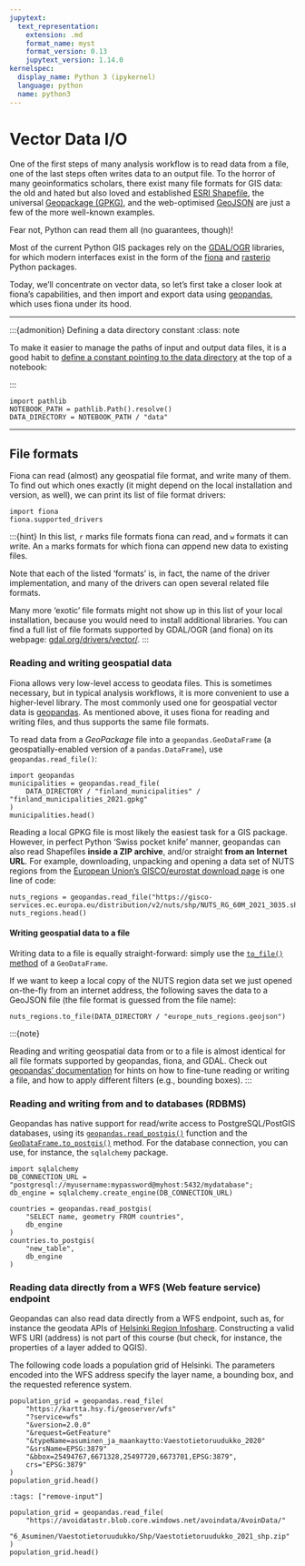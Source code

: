 ```yaml
---
jupytext:
  text_representation:
    extension: .md
    format_name: myst
    format_version: 0.13
    jupytext_version: 1.14.0
kernelspec:
  display_name: Python 3 (ipykernel)
  language: python
  name: python3
---
```


# Vector Data I/O

One of the first steps of many analysis workflow is to read data from a file,
one of the last steps often writes data to an output file.  To the horror of
many geoinformatics scholars, there exist many file formats for GIS data: the
old and hated but also loved and established [ESRI
Shapefile](https://en.wikipedia.org/wiki/Shapefile), the universal [Geopackage
(GPKG)](https://en.wikipedia.org/wiki/GeoPackage), and the web-optimised
[GeoJSON](https://en.wikipedia.org/wiki/GeoJSON) are just a few of the more
well-known examples.

Fear not, Python can read them all (no guarantees, though)! 

Most of the current Python GIS packages rely on the
[GDAL/OGR](https://gdal.org/) libraries, for which modern interfaces exist in
the form of the [fiona](https://fiona.readthedocs.io) and
[rasterio](https://rasterio.readthedocs.io) Python packages. 

Today, we’ll concentrate on vector data, so let’s first take a closer look at
fiona’s capabilities, and then import and export data using
[geopandas](https://geopandas.org/), which uses fiona under its hood.


---


:::{admonition} Defining a data directory constant
:class: note

To make it easier to manage the paths of input and output data files, it is a
good habit to [define a constant pointing to the data
directory](managing-file-paths) at the top of a notebook:

:::

```{code-cell}
import pathlib 
NOTEBOOK_PATH = pathlib.Path().resolve()
DATA_DIRECTORY = NOTEBOOK_PATH / "data"
```


---


## File formats

Fiona can read (almost) any geospatial file format, and write many of them. To
find out which ones exactly (it might depend on the local installation and
version, as well), we can print its list of file format drivers:

```{code-cell}
import fiona
fiona.supported_drivers
```

:::{hint}
In this list, `r` marks file formats fiona can *r*ead, and `w` formats it can
*w*rite. An `a` marks formats for which fiona can *a*ppend new data to existing
files.

Note that each of the listed ‘formats’ is, in fact, the name of the driver
implementation, and many of the drivers can open several related file formats.

Many more ‘exotic’ file formats might not show up in this list of your local
installation, because you would need to install additional libraries. You can
find a full list of file formats supported by GDAL/OGR (and fiona) on its
webpage: [gdal.org/drivers/vector/](https://gdal.org/drivers/vector/).
:::


### Reading and writing geospatial data

Fiona allows very low-level access to geodata files. This is sometimes
necessary, but in typical analysis workflows, it is more convenient to use a
higher-level library. The most commonly used one for geospatial vector data is
[geopandas](https://geopandas.org). As mentioned above, it uses fiona for
reading and writing files, and thus supports the same file formats.

To read data from a *GeoPackage* file into a `geopandas.GeoDataFrame` (a
geospatially-enabled version of a `pandas.DataFrame`), use
`geopandas.read_file()`:

```{code-cell}
import geopandas
municipalities = geopandas.read_file(
    DATA_DIRECTORY / "finland_municipalities" / "finland_municipalities_2021.gpkg"
)
municipalities.head()
```

Reading a local GPKG file is most likely the easiest task for a GIS package.
However, in perfect Python ‘Swiss pocket knife’ manner, geopandas can also read
Shapefiles **inside a ZIP archive**, and/or straight **from an Internet URL**.
For example, downloading, unpacking and opening a data set of NUTS regions from
the [European Union’s GISCO/eurostat download
page](https://ec.europa.eu/eurostat/web/gisco/geodata/reference-data/administrative-units-statistical-units/nuts)
is one line of code:

```{code-cell}
nuts_regions = geopandas.read_file("https://gisco-services.ec.europa.eu/distribution/v2/nuts/shp/NUTS_RG_60M_2021_3035.shp.zip")
nuts_regions.head()
```


#### Writing geospatial data to a file

Writing data to a file is equally straight-forward: simply use the [`to_file()`
method](https://geopandas.org/en/stable/docs/reference/api/geopandas.GeoDataFrame.to_file.html#geopandas.GeoDataFrame.to_file)
of a `GeoDataFrame`.

If we want to keep a local copy of the NUTS region data set we just opened
on-the-fly from an internet address, the following saves the data to a GeoJSON
file (the file format is guessed from the file name):

```{code-cell}
nuts_regions.to_file(DATA_DIRECTORY / "europe_nuts_regions.geojson")
```

:::{note}

Reading and writing geospatial data from or to a file is almost identical for
all file formats supported by geopandas, fiona, and GDAL. Check out [geopandas’
documentation](https://geopandas.org/en/stable/docs/user_guide/io.html) for
hints on how to fine-tune reading or writing a file, and how to apply different
filters (e.g., bounding boxes).
:::


### Reading and writing from and to databases (RDBMS)

Geopandas has native support for read/write access to PostgreSQL/PostGIS
databases, using its
[`geopandas.read_postgis()`](https://geopandas.org/en/stable/docs/reference/api/geopandas.read_postgis.html) function and the
[`GeoDataFrame.to_postgis()`](https://geopandas.org/en/stable/docs/reference/api/geopandas.GeoDataFrame.to_postgis.html)
method. For the database connection, you can use, for instance, the
`sqlalchemy` package.

```{code}
import sqlalchemy
DB_CONNECTION_URL = "postgresql://myusername:mypassword@myhost:5432/mydatabase";
db_engine = sqlalchemy.create_engine(DB_CONNECTION_URL)

countries = geopandas.read_postgis(
    "SELECT name, geometry FROM countries",
    db_engine
)
countries.to_postgis(
    "new_table", 
    db_engine
)
```


### Reading data directly from a WFS (Web feature service) endpoint

Geopandas can also read data directly from a WFS endpoint, such as, for instance the geodata APIs of [Helsinki Region Infoshare](https://hri.fi). Constructing a valid WFS URI (address) is not part of this course (but check, for instance, the properties of a layer added to QGIS).

The following code loads a population grid of Helsinki. The parameters encoded into the WFS address specify the layer name, a bounding box, and the requested reference system.


```{code}
population_grid = geopandas.read_file(
    "https://kartta.hsy.fi/geoserver/wfs"
    "?service=wfs"
    "&version=2.0.0"
    "&request=GetFeature"
    "&typeName=asuminen_ja_maankaytto:Vaestotietoruudukko_2020"
    "&srsName=EPSG:3879"
    "&bbox=25494767,6671328,25497720,6673701,EPSG:3879",
    crs="EPSG:3879"
)
population_grid.head()
```

```{code-cell}
:tags: ["remove-input"]

population_grid = geopandas.read_file(
    "https://avoidatastr.blob.core.windows.net/avoindata/AvoinData/"
    "6_Asuminen/Vaestotietoruudukko/Shp/Vaestotietoruudukko_2021_shp.zip"
)
population_grid.head()
```
